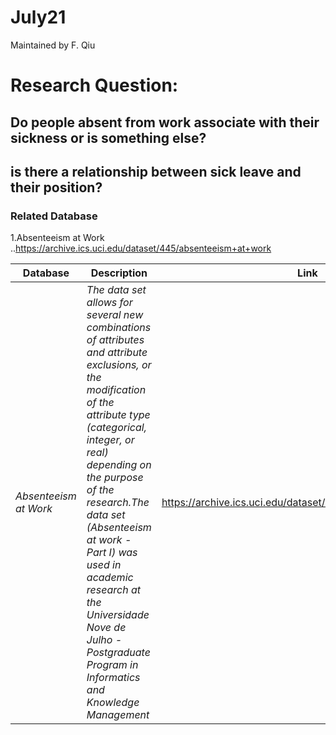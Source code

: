 # July21

Maintained by F. Qiu

# Research Question: 

## Do people absent from work associate with their sickness or is something else?
## is there a relationship between sick leave and their position?

### Related Database
1.Absenteeism at Work
..https://archive.ics.uci.edu/dataset/445/absenteeism+at+work

Database | Description | Link
---|---|---|
*Absenteeism at Work* | *The data set allows for several new combinations of attributes and attribute exclusions, or the modification of the attribute type (categorical, integer, or real) depending on the purpose of the research.The data set (Absenteeism at work - Part I) was used in academic research at the Universidade Nove de Julho - Postgraduate Program in Informatics and Knowledge Management* | https://archive.ics.uci.edu/dataset/445/absenteeism+at+work

